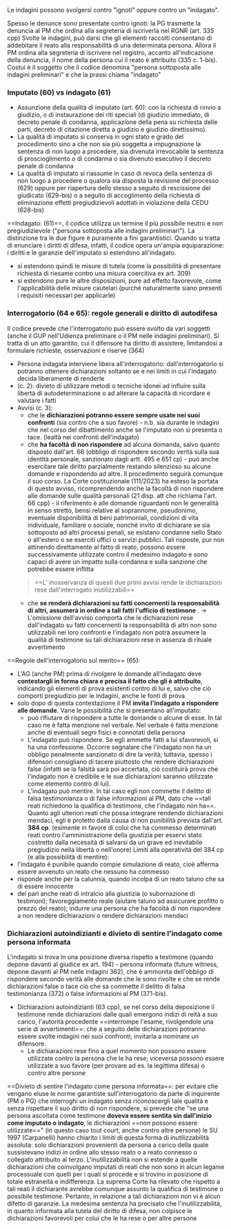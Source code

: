 Le indagini possono svolgersi contro "ignoti" oppure contro un "indagato".

Spesso le denunce sono presentate contro ignoti: la PG trasmette la denuncia al PM che ordina alla segreteria di iscriverla nel RGNR (art. 335 cpp)
Svolte le indagini, può darsi che gli elementi raccolti consentano di addebitare il reato alla responsabilità di una determinata persona. Allora il PM ordina alla segreteria di iscrivere nel registro, accanto all'indicazione della denuncia, il nome della persona cui il reato è attribuito (335 c. 1-bis). Costui è il soggetto che il codice denomina "persona sottoposta alle indagini preliminari" e che la prassi chiama "indagato"


### Imputato (60) vs indagato (61)
- Assunzione della qualità di imputato (art. 60): con la richiesta di rinvio a giudizio, o di instaurazione dei riti speciali (di giudizio immediato, di decreto penale di condanna, applicazione della pena su richiesta delle parti, decreto di citazione diretta a giudizio e giudizio direttissimo). 
- La qualità di imputato si conserva in ogni stato e grado del procedimento sino a che non sia più soggetta a impugnazione la sentenza di non luogo a procedere, sia divenuta irrevocabile la sentenza di proscioglimento o di condanna o sia divenuto esecutivo il decreto penale di condanna
- La qualità di imputato si riassume in caso di revoca della sentenza di non luogo a procedere o qualora sia disposta la revisione del processo (629) oppure per riapertura dello stesso a seguito di rescissione del giudicato (629-bis) o a seguito di accoglimento della richiesta di eliminazione effetti pregiudizievoli adottati in violazione della CEDU (628-bis)

==Indagato: (61)==, il codice utilizza un termine il più possibile neutro e non pregiudizievole ("persona sottoposta alle indagini preliminari").
La distinzione tra le due figure è puramente a fini garantistici.
Quando si tratta di enunciare i diritti di difesa, infatti, il codice opera un'ampia equiparazione: i diritti e le garanzie dell'imputato si estendono all'indagato. 
- si estendono quindi le misure di tutela (come la possibilità di presentare richiesta di riesame contro una misura coercitiva ex art. 309)
- si estendono pure le altre disposizioni, pure ad effetto favorevole, come l'applicabilità delle misure cautelari (purché naturalmente siano presenti i requisiti necessari per applicarle)

### Interrogatorio (64 e 65): regole generali e diritto di autodifesa
Il codice prevede che l'interrogatorio può essere svolto da vari soggetti (anche il GUP nell'Udienza preliminare o il PM nelle indagini preliminari). Si tratta di un atto garantito, cui il difensore ha diritto di assistere, limitandosi a formulare richieste, osservazioni e riserve (364)

- Persona indagata interviene libera all'interrogatorio: dall'interrogatorio si potranno ottenere dichiarazioni soltanto se e nei limiti in cui l'indagato decida liberamente di renderle
- (c. 2): divieto di utilizzare metodi o tecniche idonei ad influire sulla libertà di autodeterminazione o ad alterare la capacità di ricordare e valutare i fatti
- Avvisi (c. 3): 
	- che le **dichiarazioni potranno essere sempre usate nei suoi confronti** (sia contro che a suo favore) - n.b. sia durante le indagini che nel corso del dibattimento anche se l'imputato non si presenta o tace. (lealtà nei confronti dell'indagato) 
	- che **ha facoltà di non rispondere** ad alcuna domanda, salvo quanto disposto dall'art. 66 (obbligo di rispondere secondo verità sulla sua identità personale, sanzionato dagli artt. 495 e 651 cp) - può anche esercitare tale diritto parzialmente restando silenzioso su alcune domande e rispondendo ad altre. Il procedimento seguirà comunque il suo corso.
	  La Corte costituzionale (111/2023) ha esteso la portata di questo avviso, ricomprendendo anche la facoltà di non rispondere alle domande sulle qualità personali (21 disp. att che richiama l'art. 66 cpp) - il riferimento è alle domande riguardanti non le generalità in senso stretto, bensì relative al soprannome, pseudonimo, eventuale disponibilità di beni patrimoniali, condizioni di vita individuale, familiare o sociale, nonché invito di dichiarare se sia sottoposto ad altri processi penali, se esistano condanne nello Stato o all'estero o se eserciti uffici o servizi pubblici. Tali risposte, pur non attinendo direttamente al fatto di reato, possono essere successivamente utilizzate contro il medesimo indagato e sono capaci di avere un impatto sulla condanna e sulla sanzione che potrebbe essere inflitta
	>==L' inosservanza di questi due primi avvisi rende le dichiarazioni rese dall'interrogato inutilizzabili==
	- che **se renderà dichiarazioni su fatti concernenti la responsabilità di altri, assumerà in ordine a tali fatti l'ufficio di testimone** . 
	-> L'omissione dell'avviso comporta che le dichiarazioni rese dall'indagato su fatti concernenti la responsabilità di altri non sono utilizzabili nei loro confronti e l'indagato non potrà assumere la qualità di testimone su tali dichiarazioni rese in assenza di rituale avvertimento

==Regole dell'interrogatorio sul merito== (65):
- L'AG (anche PM) prima di rivolgere le domande all'indagato deve **contestargli in forma chiara e precisa il fatto che gli è attribuito**, indicando gli elementi di prova esistenti contro di lui e, salvo che ciò comporti pregiudizio per le indagini, anche le fonti di prova
- solo dopo di questa contestazione il PM **invita l'indagato a rispondere alle domande**. Varie le possibilità che si presentano all'imputato:
	- può rifiutare di rispondere a tutte le domande o alcune di esse. In tal caso ne è fatta menzione nel verbale. Nel verbale è fatta menzione anche di eventuali segni fisici e connotati della persona
	- L'indagato può rispondere. Se egli ammette fatti a lui sfavorevoli, si ha una confessione. Occorre segnalare che l'indagato non ha un obbligo penalmente sanzionato di dire la verità; tuttavia, spesso i difensori consigliano di tacere piuttosto che rendere dichiarazioni false (infatti se la falsità sarà poi accertata, ciò costituirà prova che l'indagato non è credibile e le sue dichiarazioni saranno utilizzate come elemento contro di lui).
	- L'indagato può mentire. In tal caso egli non commette il delitto di falsa testimonianza o di false informazioni al PM, dato che ==tali reati richiedono la qualifica di testimone, che l'indagato non ha==. Quanto agli ulteriori reati che possa integrare rendendo dichiarazioni mendaci, egli è protetto dalla causa di non punibilità prevista dall'art. **384 cp**. (esimente in favore di colui che ha commesso determinati reati contro l'amministrazione della giustizia per esservi stato costretto dalla necessità di salvarsi da un grave ed inevitabile pregiudizio nella libertà o nell'onore)
Limiti alla operatività del 384 cp (e alla possibilità di mentire):
- l'indagato è punibile quando compie simulazione di reato, cioè afferma essere avvenuto un reato che nessuno ha commesso
- risponde anche per la calunnia, quando incolpa di un reato taluno che sa di essere innocente
- del pari anche reati di intralcio alla giustizia (o subornazione di testimoni); favoreggiamento reale (aiutare taluno ad assicurare profitto o prezzo del reato); indurre una persona che ha facoltà di non rispondere a non rendere dichiarazioni o rendere dichiarazioni mendaci


### Dichiarazioni autoindizianti e divieto di sentire l'indagato come persona informata
L'indagato si trova in una posizione diversa rispetto a testimone (quando depone davanti al giudice ex art. 194) - persona informata (future witness, depone davanti al PM nelle indagini 362), che è ammonita dell'obbligo di rispondere secondo verità alle domande che le sono rivolte e che se rende dichiarazioni false o tace ciò che sa commette il delitto di falsa testimonianza (372) o false informazioni al PM (371-bis). 

- Dichiarazioni autoindizianti (63 cpp), se nel corso della deposizione il testimone rende dichiarazioni dalle quali emergono indizi di reità a suo carico, l'autorità procedente ==interrompe l'esame, rivolgendole una serie di avvertimenti==: che a seguito delle dichiarazioni potranno essere svolte indagini nei suoi confronti; invitarla a nominare un difensore.
	- Le dichiarazioni rese fino a quel momento non possono essere utilizzate contro la persona che le ha rese; viceversa possono essere utilizzate a suo favore (per provare ad es. la legittima difesa) o contro altre persone

==Divieto di sentire l'indagato come persona informata==: per evitare che vengano eluse le norme garantiste sull'interrogatorio da parte di inquirente (PM o PG) che interroghi un indagato senza riconoscergli tale qualità e senza rispettare il suo diritto di non rispondere, si prevede che "se una persona ascoltata come testimone **doveva essere sentita sin dall'inizio come imputato o indagato**, le dichiarazioni ==non possono essere utilizzate==" (in questo caso tout court, anche contro altre persone)
	le SU 1997 (Carpanelli) hanno chiarito i limiti di questa forma di inutilizzabilità assoluta: solo dichiarazioni provenienti da persona a carico della quale sussistevano indizi in ordine allo stesso reato o a reato connesso o collegato attribuito al terzo. L'inutilizzabilità non si estende a quelle dichiarazioni che coinvolgano imputati di reati che non sono in alcun legame processuale con quelli per i quali si procede e si trovino in posizione di totale estraneità e indifferenza. La suprema Corte ha rilevato che rispetto a tali reati il dichiarante avrebbe comunque assunto la qualifica di testimone o possibile testimone. Pertanto, in relazione a tali dichiarazioni non vi è alcun difetto di garanzie. La medesima sentenza ha precisato che l'inutilizzabilità, in quanto informata alla tutela del diritto di difesa, non colpisce le dichiarazioni favorevoli per colui che le ha rese o per altre persone